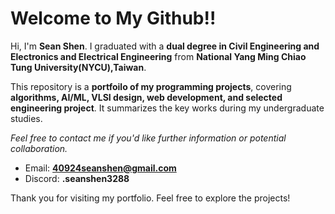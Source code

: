 # Welcome to My Github!!

Hi, I'm **Sean Shen**. I graduated with a **dual degree in Civil Engineering and Electronics and Electrical Engineering** from **National Yang Ming Chiao Tung University(NYCU),Taiwan**.

This repository is a **portfoilo of my programming projects**, covering **algorithms, AI/ML, VLSI design, web development, and selected engineering project**. It summarizes the key works during my undergraduate studies.

*Feel free to contact me if you'd like further information or potential collaboration.*
- Email: **40924seanshen@gmail.com**
- Discord: **.seanshen3288**

Thank you for visiting my portfolio. Feel free to explore the projects!

